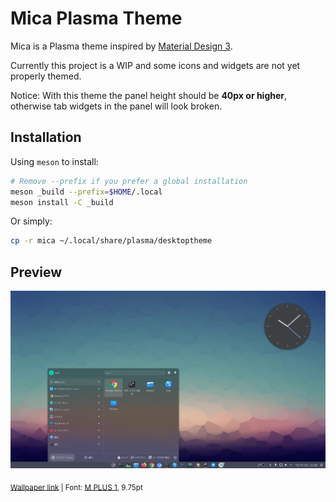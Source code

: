 # Mica Plasma Theme

Mica is a Plasma theme inspired by [Material Design 3](https://m3.material.io).

Currently this project is a WIP and some icons and widgets are not yet properly themed.

Notice: With this theme the panel height should be **40px or higher**, otherwise
tab widgets in the panel will look broken.

## Installation

Using `meson` to install:

```sh
# Remove --prefix if you prefer a global installation
meson _build --prefix=$HOME/.local
meson install -C _build
```

Or simply:

```sh
cp -r mica ~/.local/share/plasma/desktoptheme
```

## Preview

![preview](./preview.png)

<sub>[Wallpaper link](https://wallup.net/digital-art-simple-background/) | Font: [M PLUS 1](https://github.com/coz-m/MPLUS_FONTS), 9.75pt</sub>
